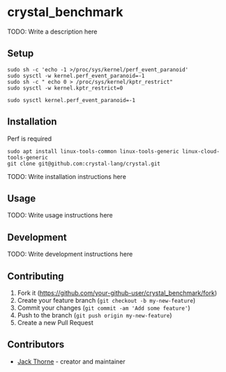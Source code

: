 # crystal_benchmark

TODO: Write a description here

## Setup

``` shell
sudo sh -c 'echo -1 >/proc/sys/kernel/perf_event_paranoid'
sudo sysctl -w kernel.perf_event_paranoid=-1
sudo sh -c " echo 0 > /proc/sys/kernel/kptr_restrict"
sudo sysctl -w kernel.kptr_restrict=0

sudo sysctl kernel.perf_event_paranoid=-1
```


## Installation
Perf is required

``` shell
sudo apt install linux-tools-common linux-tools-generic linux-cloud-tools-generic
git clone git@github.com:crystal-lang/crystal.git
```

TODO: Write installation instructions here

## Usage

TODO: Write usage instructions here

## Development

TODO: Write development instructions here

## Contributing

1. Fork it (<https://github.com/your-github-user/crystal_benchmark/fork>)
2. Create your feature branch (`git checkout -b my-new-feature`)
3. Commit your changes (`git commit -am 'Add some feature'`)
4. Push to the branch (`git push origin my-new-feature`)
5. Create a new Pull Request

## Contributors

- [Jack Thorne](https://github.com/your-github-user) - creator and maintainer
